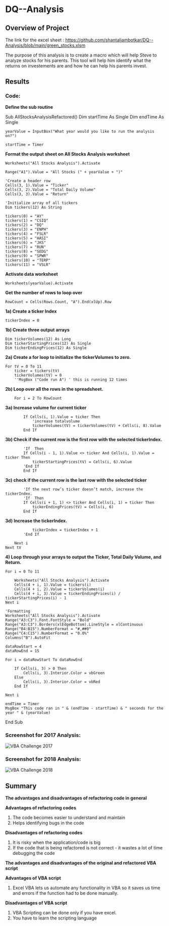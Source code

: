 # **DQ--Analysis**
## **Overview of Project**

The link for the excel sheet : https://github.com/shantaljambotkar/DQ--Analysis/blob/main/green_stocks.xlsm 

The purpose of this analysis is to create a macro which will help Steve to analyze stocks for his parents.  This tool will help him identify what the returns on investements are and how he can help his parents invest.

## **Results**

### **Code:**
**Define the sub routine**

Sub AllStocksAnalysisRefactored()
    Dim startTime As Single
    Dim endTime  As Single

    yearValue = InputBox("What year would you like to run the analysis on?")

    startTime = Timer
    
**Format the output sheet on All Stocks Analysis worksheet**

    Worksheets("All Stocks Analysis").Activate
    
    Range("A1").Value = "All Stocks (" + yearValue + ")"
    
    'Create a header row
    Cells(3, 1).Value = "Ticker"
    Cells(3, 2).Value = "Total Daily Volume"
    Cells(3, 3).Value = "Return"

    'Initialize array of all tickers
    Dim tickers(12) As String
    
    tickers(0) = "AY"
    tickers(1) = "CSIQ"
    tickers(2) = "DQ"
    tickers(3) = "ENPH"
    tickers(4) = "FSLR"
    tickers(5) = "HASI"
    tickers(6) = "JKS"
    tickers(7) = "RUN"
    tickers(8) = "SEDG"
    tickers(9) = "SPWR"
    tickers(10) = "TERP"
    tickers(11) = "VSLR"
    
**Activate data worksheet**

    Worksheets(yearValue).Activate
    
**Get the number of rows to loop over**

    RowCount = Cells(Rows.Count, "A").End(xlUp).Row
    
**1a) Create a ticker Index**

    tickerIndex = 0
    
**1b) Create three output arrays**

    Dim tickerVolumes(12) As Long
    Dim tickerStartingPrices(12) As Single
    Dim tickerEndingPrices(12) As Single
    
**2a) Create a for loop to initialize the tickerVolumes to zero.**

    For tV = 0 To 11
        ticker = tickers(tV)
        tickerVolumes(tV) = 0
        ''MsgBox ("Code run A") ' this is running 12 times
            
**2b) Loop over all the rows in the spreadsheet.**

        For i = 2 To RowCount
        
**3a) Increase volume for current ticker**

            If Cells(i, 1).Value = ticker Then
                'increase totalvolume
                tickerVolumes(tV) = tickerVolumes(tV) + Cells(i, 8).Value
            End If
            
**3b) Check if the current row is the first row with the selected tickerIndex.**

            'If  Then
            If Cells(i - 1, 1).Value <> ticker And Cells(i, 1).Value = ticker Then
                tickerStartingPrices(tV) = Cells(i, 6).Value
            'End If
            End If
            
**3c) check if the current row is the last row with the selected ticker**

            'If the next row’s ticker doesn’t match, increase the tickerIndex.
            'If  Then
            If Cells(i + 1, 1) <> ticker And Cells(i, 1) = ticker Then
                tickerEndingPrices(tV) = Cells(i, 6)
            End If
            
**3d) Increase the tickerIndex.**

                tickerIndex = tickerIndex + 1
            'End If
        
        Next i
    Next tV
    
**4) Loop through your arrays to output the Ticker, Total Daily Volume, and Return.**

    For i = 0 To 11
        
        Worksheets("All Stocks Analysis").Activate
        Cells(4 + i, 1).Value = tickers(i)
        Cells(4 + i, 2).Value = tickerVolumes(i)
        Cells(4 + i, 3).Value = tickerEndingPrices(i) / tickerStartingPrices(i) - 1   
    Next i
    
    'Formatting
    Worksheets("All Stocks Analysis").Activate
    Range("A3:C3").Font.FontStyle = "Bold"
    Range("A3:C3").Borders(xlEdgeBottom).LineStyle = xlContinuous
    Range("B4:B15").NumberFormat = "#,##0"
    Range("C4:C15").NumberFormat = "0.0%"
    Columns("B").AutoFit

    dataRowStart = 4
    dataRowEnd = 15

    For i = dataRowStart To dataRowEnd
        
        If Cells(i, 3) > 0 Then
            Cells(i, 3).Interior.Color = vbGreen
        Else
            Cells(i, 3).Interior.Color = vbRed
        End If
        
    Next i
 
    endTime = Timer
    MsgBox "This code ran in " & (endTime - startTime) & " seconds for the year " & (yearValue)

End Sub

### **Screenshot for 2017 Analysis:**

![VBA Challenge 2017](VBA_Challenge_2017.png)

### **Screenshot for 2018 Analysis:**

![VBA Challenge 2018](VBA_Challenge_2018.png)

## **Summary**

**The advantages and disadvantages of refactoring code in general**

**Advantages of refactoring codes**

1. The code becomes easier to understand and maintain
2. Helps identifying bugs in the code

**Disadvantages of refactoring codes**

1. It is risky when the application/code is big
2. If the code that is being refactored is not correct - it wastes a lot of time debugging the code

**The advantages and disadvantages of the original and refactored VBA script**

**Advantages of VBA script**
1. Excel VBA lets us automate any functionality in VBA so it saves us time and errors if the function had to be done manually.

**Disadvantages of VBA script**
1. VBA Scripting can be done only if you have excel.
2. You have to learn the scripting language

